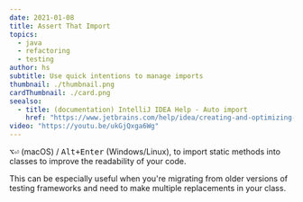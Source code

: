 ```yaml
---
date: 2021-01-08
title: Assert That Import
topics:
  - java
  - refactoring
  - testing
author: hs
subtitle: Use quick intentions to manage imports
thumbnail: ./thumbnail.png
cardThumbnail: ./card.png
seealso:
  - title: (documentation) IntelliJ IDEA Help - Auto import
    href: "https://www.jetbrains.com/help/idea/creating-and-optimizing-imports.html"
video: "https://youtu.be/ukGjQxga6Wg"
---
```


<kbd>⌥⏎</kbd> (macOS) / <kbd>Alt+Enter</kbd> (Windows/Linux), to import static methods into classes to improve the readability of your code.

This can be especially useful when you're migrating from older versions of testing frameworks and need to make multiple replacements in your class.
